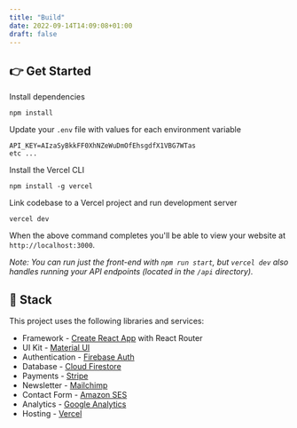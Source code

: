 ```yaml
---
title: "Build"
date: 2022-09-14T14:09:08+01:00
draft: false
---
```


## 👉 Get Started
Install dependencies
```
npm install
```
Update your `.env` file with values for each environment variable
```
API_KEY=AIzaSyBkkFF0XhNZeWuDmOfEhsgdfX1VBG7WTas
etc ...
```

Install the Vercel CLI
```
npm install -g vercel
```
Link codebase to a Vercel project and run development server
```
vercel dev
```
When the above command completes you'll be able to view your website at `http://localhost:3000`.

_Note: You can run just the front-end with `npm run start`, but `vercel dev` also handles running your API endpoints (located in the `/api` directory)._

## 🥞 Stack
This project uses the following libraries and services:
- Framework - [Create React App](https://create-react-app.dev) with React Router
- UI Kit - [Material UI](https://material-ui.com)
- Authentication - [Firebase Auth](https://firebase.google.com/products/auth)
- Database - [Cloud Firestore](https://firebase.google.com/products/firestore)
- Payments - [Stripe](https://stripe.com)
- Newsletter - [Mailchimp](https://mailchimp.com)
- Contact Form - [Amazon SES](https://aws.amazon.com/ses/)
- Analytics - [Google Analytics](https://googleanalytics.com)
- Hosting - [Vercel](https://vercel.com)